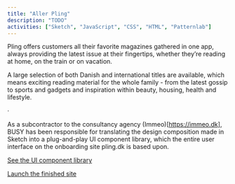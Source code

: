 ```yaml
---
title: "Aller Pling"
description: "TODO"
activities: ["Sketch", "JavaScript", "CSS", "HTML", "Patternlab"]
---
```


Pling offers customers all their favorite magazines gathered in one app, always providing the latest issue at their fingertips, whether they’re reading at home, on the train or on vacation.

A large selection of both Danish and international titles are available, which means exciting reading material for the whole family - from the latest gossip to sports and gadgets and inspiration within beauty, housing, health and lifestyle.

&middot;

As a subcontractor to the consultancy agency (Immeo)[https://immeo.dk], BUSY has been responsible for translating the design composition made in Sketch into a plug-and-play UI component library, which the entire user interface on the onboarding site pling.dk is based upon.

<a href="https://pling.busycph.dk" target="_blank">See the UI component library</a>

<a href="https://pling.dk" target="_blank">Launch the finished site</a>